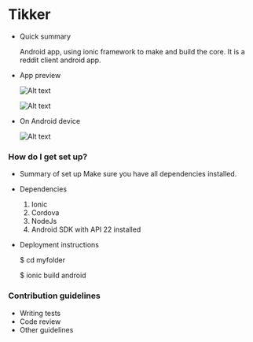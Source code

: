 # Tikker


* Quick summary

    Android app, using ionic framework to make and build the core. It is a reddit client android app.

* App preview

    ![Alt text](http://i.imgsafe.org/a291f66.png)
    
    ![Alt text](http://i.imgsafe.org/db90b7d.png)

* On Android device

    ![Alt text](http://i.imgsafe.org/adb3074.png)


### How do I get set up? ###

* Summary of set up
    Make sure you have all dependencies installed.

* Dependencies

    1. Ionic
    2. Cordova
    3. NodeJs
    4. Android SDK with API 22 installed

* Deployment instructions

    $ cd myfolder
    
    $ ionic build android


### Contribution guidelines ###

* Writing tests
* Code review
* Other guidelines
